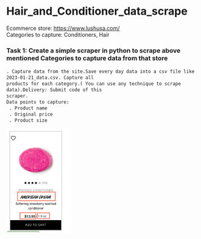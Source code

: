 # Hair_and_Conditioner_data_scrape
Ecommerce store: https://www.lushusa.com/  
Categories to capture: Conditioners, Hair
 
 ###  Task 1: Create a simple scraper in python to scrape above mentioned Categories to capture data from that store
    . Capture data from the site.Save every day data into a csv file like 2023-01-21_data.csv. Capture all 
    products for each category.( You can use any technique to scrape data).Delivery: Submit code of this 
    scraper.
    Data points to capture: 
     . Product name
     . Original price
     . Product size
  
![Like This pic](https://github.com/MuhammadMudassirRaza12345/Hair_and_Conditioner_data_scrape/blob/main/Screenshot%20from%202023-08-06%2001-01-23.png)
